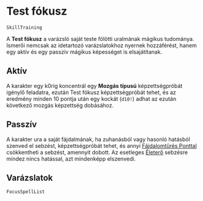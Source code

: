 # Test fókusz

`SkillTraining`

A **Test fókusz** a varázsló saját teste fölötti uralmának mágikus tudománya. Ismerői nemcsak az idetartozó varázslatokhoz nyernek hozzáférést, hanem egy aktív és egy passzív mágikus képességet is elsajátítanak.

## Aktív

A karakter egy k0rig koncentrál egy **Mozgás típusú** képzettségpróbát igénylő feladatra, ezután Test fókusz képzettségpróbát tehet, és az eredmény minden 10 pontja után egy kockát (`d10!`) adhat az ezután következő mozgás képzettség dobásához.

## Passzív

A karakter ura a saját fájdalmának, ha zuhanásból vagy hasonló hatásból szenved el sebzést, képzettségpróbát tehet, és annyi [Fájdalomtűrés Ponttal](character:fp) csökkentheti a sebzést, amennyit dobott. Az esetleges [Életerő](character:ep) sebzésre mindez nincs hatással, azt mindenképp elszenvedi.

## Varázslatok

`FocusSpellList`